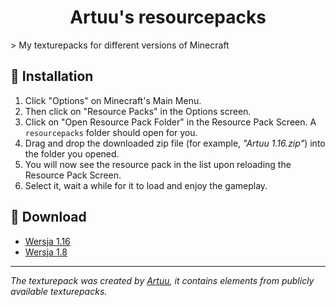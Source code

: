 <h1 align="center">Artuu's resourcepacks</h1>
> My texturepacks for different versions of Minecraft

## 🚀 Installation

1. Click "Options" on Minecraft's Main Menu.
2. Then click on "Resource Packs" in the Options screen.
3. Click on "Open Resource Pack Folder" in the Resource Pack Screen. A `resourcepacks` folder should open for you.
4. Drag and drop the downloaded zip file (for example, _"Artuu 1.16.zip"_) into the folder you opened.
5. You will now see the resource pack in the list upon reloading the Resource Pack Screen.
6. Select it, wait a while for it to load and enjoy the gameplay.

## 🔗 Download

- [Wersja 1.16](https://github.com/artuupl/resourcepacks/raw/main/Artuu%201.16.zip)
- [Wersja 1.8](https://github.com/artuupl/resourcepacks/raw/main/Artuu%201.8.zip)

---

_The texturepack was created by [Artuu](https://artuu.pl), it contains elements from publicly available texturepacks._
